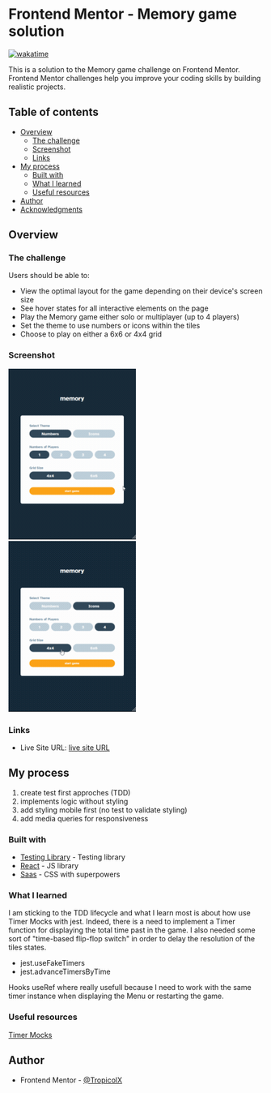 # Frontend Mentor - Memory game solution

[![wakatime](https://wakatime.com/badge/github/JConan/memory-game-challenge.svg)](https://wakatime.com/badge/github/JConan/memory-game-challenge)

This is a solution to the Memory game challenge on Frontend Mentor. Frontend Mentor challenges help you improve your coding skills by building realistic projects.

## Table of contents

-   [Overview](#overview)
    -   [The challenge](#the-challenge)
    -   [Screenshot](#screenshot)
    -   [Links](#links)
-   [My process](#my-process)
    -   [Built with](#built-with)
    -   [What I learned](#what-i-learned)
    -   [Useful resources](#useful-resources)
-   [Author](#author)
-   [Acknowledgments](#acknowledgments)

## Overview

### The challenge

Users should be able to:

-   View the optimal layout for the game depending on their device's screen size
-   See hover states for all interactive elements on the page
-   Play the Memory game either solo or multiplayer (up to 4 players)
-   Set the theme to use numbers or icons within the tiles
-   Choose to play on either a 6x6 or 4x4 grid

### Screenshot

![demo](./images/memory-challenge-small.gif) ![demo](./images/memory-challenge-2-small.gif)

### Links

-   Live Site URL: [live site URL](https://#/)

## My process

1. create test first approches (TDD)
2. implements logic without styling
3. add styling mobile first (no test to validate styling)
4. add media queries for responsiveness

### Built with

-   [Testing Library](https://testing-library.com/) - Testing library
-   [React](https://reactjs.org/) - JS library
-   [Saas](https://sass-lang.com/) - CSS with superpowers

### What I learned

I am sticking to the TDD lifecycle and what I learn most is about how use Timer Mocks with jest.
Indeed, there is a need to implement a Timer function for displaying the total time past in the game.
I also needed some sort of "time-based flip-flop switch" in order to delay the resolution of the tiles states.

-   jest.useFakeTimers
-   jest.advanceTimersByTime

Hooks useRef where really usefull because I need to work with the same timer instance when displaying the Menu or restarting the game.

### Useful resources

[Timer Mocks](https://jestjs.io/docs/timer-mocks)

## Author

-   Frontend Mentor - [@TropicolX](https://www.frontendmentor.io/profile/#)
